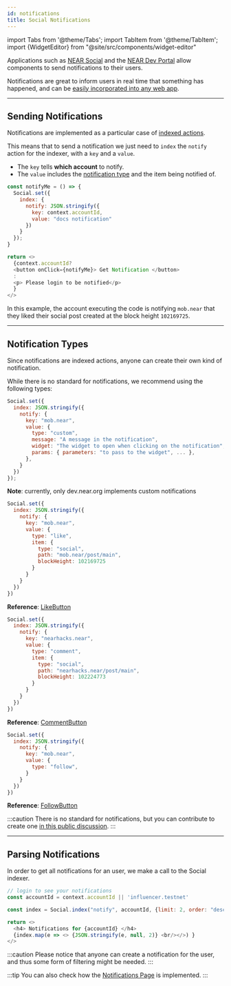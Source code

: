 ```yaml
---
id: notifications
title: Social Notifications
---
```


import Tabs from '@theme/Tabs';
import TabItem from '@theme/TabItem';
import {WidgetEditor} from "@site/src/components/widget-editor"

Applications such as [NEAR Social](https://near.social) and the [NEAR Dev Portal](https://dev.near.org/) allow components to send notifications to their users.

Notifications are great to inform users in real time that something has happened, and can be [easily incorporated into any web app](../tutorial/push-notifications.md).

---

## Sending Notifications

Notifications are implemented as a particular case of [indexed actions](./social.md#socialindex).

This means that to send a notification we just need to `index` the `notify` action for the indexer, with a `key` and a `value`.

- The `key` tells **which account** to notify.
- The `value` includes the [notification type](#notification-types) and the item being notified of.

<WidgetEditor>

```js
const notifyMe = () => {
  Social.set({
    index: {
      notify: JSON.stringify({
        key: context.accountId,
        value: "docs notification"
      })
    }
  });
}

return <>
  {context.accountId?
  <button onClick={notifyMe}> Get Notification </button>
  :
  <p> Please login to be notified</p>
  }
</>
```

</WidgetEditor>

In this example, the account executing the code is notifying `mob.near` that they liked their social post created at the block height `102169725`.

---

## Notification Types

Since notifications are indexed actions, anyone can create their own kind of notification.

While there is no standard for notifications, we recommend using the following types:

<Tabs>
  <TabItem value="Custom" default>

```js
Social.set({
  index: JSON.stringify({
    notify: {
      key: "mob.near",
      value: {
        type: "custom",
        message: "A message in the notification",
        widget: "The widget to open when clicking on the notification",
        params: { parameters: "to pass to the widget", ... },
      },
    }
  })
});
```

**Note**: currently, only dev.near.org implements custom notifications

</TabItem>

<TabItem value="Like">

```js
Social.set({
  index: JSON.stringify({
    notify: {
      key: "mob.near",
      value: {
        type: "like",
        item: {
          type: "social",
          path: "mob.near/post/main",
          blockHeight: 102169725
        }
      }
    }
  })
})
```

**Reference**: [LikeButton](https://near.org/near/widget/ComponentDetailsPage?src=near/widget/LikeButton\\&tab=source)

</TabItem>

<TabItem value="Comment">

```js
Social.set({
  index: JSON.stringify({
    notify: {
      key: "nearhacks.near",
      value: {
        type: "comment",
        item: {
          type: "social",
          path: "nearhacks.near/post/main",
          blockHeight: 102224773
        }
      }
    }
  })
})
```

**Reference**: [CommentButton](https://near.org/near/widget/ComponentDetailsPage?src=near/widget/Comments.Compose\\&tab=source)

</TabItem>

<TabItem value="Follow">

```js
Social.set({
  index: JSON.stringify({
    notify: {
      key: "mob.near",
      value: {
        type: "follow",
      }
    }
  })
})
```

**Reference**: [FollowButton](https://near.org/near/widget/ComponentDetailsPage?src=near/widget/FollowButton\\&tab=source)

</TabItem>

</Tabs>

:::caution
There is no standard for notifications, but you can contribute to create one [in this public discussion](https://github.com/NearSocial/standards/pull/19/files).
:::

---

## Parsing Notifications

In order to get all notifications for an user, we make a call to the Social indexer.

<WidgetEditor id='1' height="190px">

```js
// login to see your notifications
const accountId = context.accountId || 'influencer.testnet'

const index = Social.index("notify", accountId, {limit: 2, order: "desc", subscribe: true});

return <>
  <h4> Notifications for {accountId} </h4>
  {index.map(e => <> {JSON.stringify(e, null, 2)} <br/></>) }
</>
```

</WidgetEditor>

:::caution
Please notice that anyone can create a notification for the user, and thus some form of filtering might be needed.
:::

:::tip
You can also check how the [Notifications Page](https://near.org/near/widget/ComponentDetailsPage?src=near/widget/NotificationsPage\\&tab=source) is implemented.
:::
